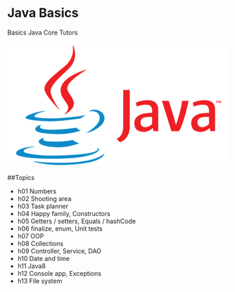 # Java Basics

Basics Java Core Tutors

![img](https://github.com/vrudkovsky/java_basics/blob/master/java.jpg)

##Topics
* h01 Numbers
* h02 Shooting area
* h03 Task planner
* h04 Happy family, Constructors
* h05 Getters / setters, Equals / hashCode 
* h06 finalize, enum, Unit tests
* h07 OOP
* h08 Collections
* h09 Controller, Service, DAO
* h10 Date and time
* h11 Java8
* h12 Console app, Exceptions
* h13 File system